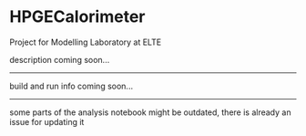 # HPGECalorimeter
Project for Modelling Laboratory at ELTE

description coming soon...

----

build and run info coming soon...

----

some parts of the analysis notebook might be outdated, there is already an issue for updating it

